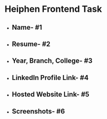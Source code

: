 # Heiphen Frontend Task

- ## Name- #1
- ## Resume- #2
- ## Year, Branch, College- #3
- ## LinkedIn Profile Link- #4
- ## Hosted Website Link- #5
- ## Screenshots- #6
